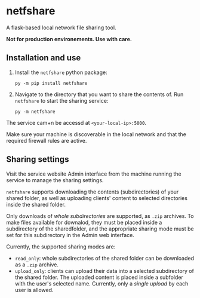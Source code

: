 # netfshare

A flask-based local network file sharing tool.

**Not for production environements. Use with care.**

## Installation and use

1. Install the `netfshare` python package:

    ```py -m pip install netfshare```

2. Navigate to the directory that you want to share the contents of. Run `netfshare` to start the sharing service:
   
   ```py -m netfshare```

The service cam+n be accessd at `<your-local-ip>:5000`. 

Make sure your machine is discoverable in the local network and that the required firewall rules are active.

## Sharing settings

Visit the service website Admin interface from the machine running the service to manage the sharing settings.

`netfshare` supports downloading the contents (subdirectories) of your shared folder, as well as uploading clients' content to selected directories inside the shared folder.

Only downloads of *whole subdirectories* are supported, as `.zip` archives. To make files available for downalod, they must be placed inside a subdirectory of the sharedfolder, and the appropriate sharing mode must be set for this subdirectory in the Admin web interface. 

Currently, the supported sharing modes are:
 - `read_only`: whole subdirectories of the shared folder can be downloaded as a `.zip` archive.
 - `upload_only`: clients can upload their data into a selected subdirectory of the shared folder. The uploaded content is placed inside a subfolder with the user's selected name. Currently, only a *single upload* by each user is allowed.

 
